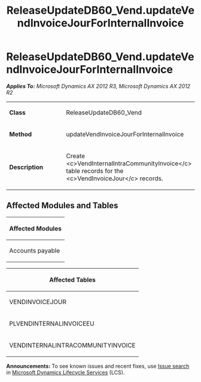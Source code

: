 ﻿---
title: ReleaseUpdateDB60_Vend.updateVendInvoiceJourForInternalInvoice
TOCTitle: ReleaseUpdateDB60_Vend.updateVendInvoiceJourForInternalInvoice
ms:assetid: b0be3e77-3066-76ca-f16c-e85873f732ca
ms:mtpsurl: https://msdn.microsoft.com/en-us/library/JJ736882(v=AX.60)
ms:contentKeyID: 49710567
ms.date: 05/18/2015
mtps_version: v=AX.60
---

# ReleaseUpdateDB60\_Vend.updateVendInvoiceJourForInternalInvoice 


_**Applies To:** Microsoft Dynamics AX 2012 R3, Microsoft Dynamics AX 2012 R2_

<table>
<colgroup>
<col style="width: 50%" />
<col style="width: 50%" />
</colgroup>
<tbody>
<tr class="odd">
<td><p><strong>Class</strong></p></td>
<td><p>ReleaseUpdateDB60_Vend</p></td>
</tr>
<tr class="even">
<td><p><strong>Method</strong></p></td>
<td><p>updateVendInvoiceJourForInternalInvoice</p></td>
</tr>
<tr class="odd">
<td><p><strong>Description</strong></p></td>
<td><p>Create &lt;c&gt;VendInternalIntraCommunityInvoice&lt;/c&gt; table records for the &lt;c&gt;VendInvoiceJour&lt;/c&gt; records.</p></td>
</tr>
</tbody>
</table>


## Affected Modules and Tables

<table>
<colgroup>
<col style="width: 100%" />
</colgroup>
<thead>
<tr class="header">
<th><p>Affected Modules</p></th>
</tr>
</thead>
<tbody>
<tr class="odd">
<td><p>Accounts payable</p></td>
</tr>
</tbody>
</table>


<table>
<colgroup>
<col style="width: 100%" />
</colgroup>
<thead>
<tr class="header">
<th><p>Affected Tables</p></th>
</tr>
</thead>
<tbody>
<tr class="odd">
<td><p>VENDINVOICEJOUR</p></td>
</tr>
<tr class="even">
<td><p>PLVENDINTERNALINVOICEEU</p></td>
</tr>
<tr class="odd">
<td><p>VENDINTERNALINTRACOMMUNITYINVOICE</p></td>
</tr>
</tbody>
</table>

  
**Announcements:** To see known issues and recent fixes, use [Issue search](http://go.microsoft.com/fwlink/?linkid=389258) in [Microsoft Dynamics Lifecycle Services](http://go.microsoft.com/fwlink/?linkid=306505) (LCS).

